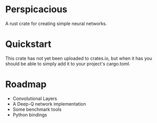 # Perspicacious
A rust crate for creating simple neural networks. 
# Quickstart
This crate has not yet been uploaded to crates.io, but when it has you should be able to simply add it to your project's 
cargo.toml.
# Roadmap
* Convolutional Layers 
* A Deep-Q network implementation
* Some benchmark tools
* Python bindings
